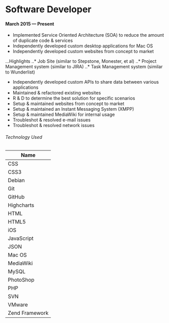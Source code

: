 # Software Developer
#### March 2015 &mdash; Present
* Implemented Service Oriented Architecture (SOA) to reduce the amount of duplicate code & services
* Independently developed custom desktop applications for Mac OS
* Independently developed custom websites from concept to market

...Highlights
..* Job Site (similar to Stepstone, Monester, et al)
..* Project Management system (similar to JIRA)
..* Task Management system (similar to Wunderlist)
* Independently developed custom APIs to share data between various applications
* Maintained & refactored existing websites
* R & D to determine the best solution for specific scenarios 
* Setup & maintained websites from concept to market
* Setup & maintained an Instant Messaging System (XMPP)
* Setup & maintained MediaWiki for internal usage
* Troubleshot & resolved e-mail issues
* Troubleshot & resolved network issues

###### Technology Used

| Name       | 
| ------------- |
| CSS |
| CSS3 |
| Debian |
| Git |
| GitHub |
| Highcharts |
| HTML |
| HTML5 |
| iOS |
| JavaScript |
| JSON |
| Mac OS |
| MediaWiki | 
| MySQL      |
| PhotoShop |
| PHP |
| SVN |
| VMware | 
| Zend Framework| 
